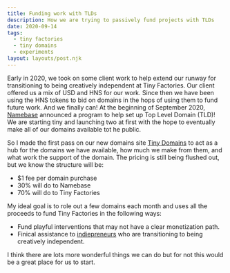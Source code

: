 ```yaml
---
title: Funding work with TLDs
description: How we are trying to passively fund projects with TLDs
date: 2020-09-14
tags:
  - tiny factories
  - tiny domains
  - experiments
layout: layouts/post.njk
---
```


Early in 2020, we took on some client work to help extend our runway for transitioning to being creatively independent at Tiny Factories. Our client offered us a mix of USD and HNS for our work. Since then we have been using the HNS tokens to bid on domains in the hops of using them to fund future work. And we finally can! At the beginning of September 2020, [Namebase](https://namebase.io) announced a program to help set up Top Level Domain (TLD)! We are starting tiny and launching two at first with the hope to eventually make all of our domains available tot he public.

So I made the first pass on our new domains site [Tiny Domains](https://domains.tinyfactories.space) to act as a hub for the domains we have available, how much we make from them, and what work the support of the domain. The pricing is still being flushed out, but we know the structure will be:

- \$1 fee per domain purchase
- 30% will do to Namebase
- 70% will do to Tiny Factories

My ideal goal is to role out a few domains each month and uses all the proceeds to fund Tiny Factories in the following ways:

- Fund playful interventions that may not have a clear monetization path.
- Finical assistance to [indiepreneurs](https://indiepreneur.wiki) who are transitioning to being creatively independent.

I think there are lots more wonderful things we can do but for not this would be a great place for us to start.
